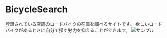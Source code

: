 # BicycleSearch

登録されている店舗のロードバイクの在庫を調べるサイトです。
欲しいロードバイクがあるときに自分で探す労力を抑えることができます。
![サンプル](/image/ロードバイク詳細.jpg)
